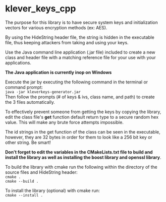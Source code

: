 # klever_keys_cpp

The purpose for this library is to have secure system keys and initialization vectors for various encryption methods (ex: AES).

By using the HideString header file, the string is hidden in the executable file, thus keeping attackers from taking and using your keys.

Use the Java command line application (.jar file) included to create a new class 
and header file with a matching reference file for your use with your applications.

<b>The Java application is currently inop on Windows</b>

Execute the jar by executing the following command in the terminal or command prompt:<br>
`java -jar kleverkeys-generator.jar`<br>
Then follow the prompts (# of keys & ivs, class name, and path) to create the 3 files automatically.

To effectively prevent someone from getting the keys by copying the library, edit the class file's <b>get</b> function default
return type to a secure random hex value. This will make any brute force attempts impossible.

The id strings in the get function of the class can be seen in the executable, however, they are 32 bytes in order for them to look like a 256 bit key or other string. Be smart!

<b>Don't forget to edit the variables in the CMakeLists.txt file to build and install the library as well as installing the boost library and openssl library</b>.

To build the library with cmake run the following within the directory of the source files and HideString header:
<br>
`cmake .`<br>
`cmake --build .`

To install the library (optional) with cmake run:<br>
`cmake --install .`

